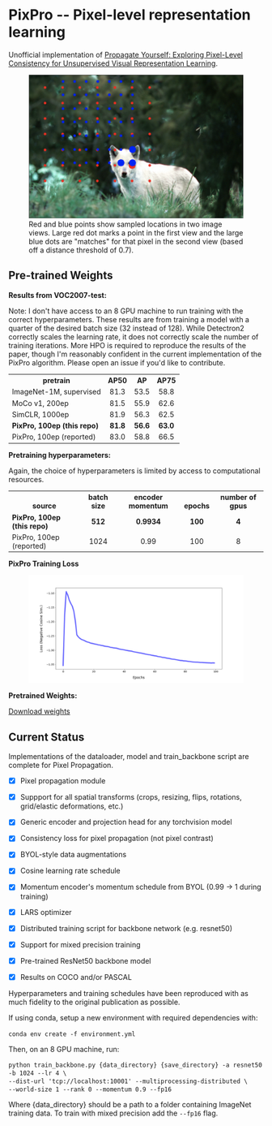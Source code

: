 # PixPro -- Pixel-level representation learning

Unofficial implementation of [Propagate Yourself: Exploring Pixel-Level Consistency for Unsupervised Visual Representation Learning](https://arxiv.org/abs/2011.10043).

<figure>
  <img src="./images/example.png"></img>
  <figcaption>Red and blue points show sampled locations in two image views. Large red dot marks a point in the first view and the large blue dots are "matches" for that pixel in the second view (based off a distance threshold of 0.7).</figcaption>
</figure>


## Pre-trained Weights

<b>Results from VOC2007-test:</b>

Note: I don't have access to an 8 GPU machine to run training with the correct hyperparameters. These results are from training a model with a quarter of the desired batch size (32 instead of 128). While Detectron2 correctly scales the learning rate, it does not correctly scale the number of training iterations. More HPO is required to reproduce the results of the paper, though I'm reasonably confident in the current implementation of the PixPro algorithm. Please open an issue if you'd like to contribute.

<table><tbody>
<!-- START TABLE -->
<!-- TABLE HEADER -->
<th valign="bottom">pretrain</th>
<th valign="bottom">AP50</th>
<th valign="bottom">AP</th>
<th valign="bottom">AP75</th>
<!-- TABLE BODY -->
<tr><td align="left">ImageNet-1M, supervised</td>
<td align="center">81.3</td>
<td align="center">53.5</td>
<td align="center">58.8</td>
</tr>
<tr><td align="left">MoCo v1, 200ep</td>
<td align="center">81.5</td>
<td align="center">55.9</td>
<td align="center">62.6</td>
</tr>
</tr>
<tr><td align="left">SimCLR, 1000ep</td>
<td align="center">81.9</td>
<td align="center">56.3</td>
<td align="center">62.5</td>
</tr>
</tr>
<tr><td align="left"><b>PixPro, 100ep (this repo)</b></td>
<td align="center"><b>81.8</b></td>
<td align="center"><b>56.6</b></td>
<td align="center"><b>63.0</b></td>
</tr>
</tr>
<tr><td align="left">PixPro, 100ep (reported)</td>
<td align="center">83.0</td>
<td align="center">58.8</td>
<td align="center">66.5</td>
</tr>
</tbody></table>

<b>Pretraining hyperparameters:</b>

Again, the choice of hyperparameters is limited by access to computational resources.

<table><tbody>
<!-- START TABLE -->
<!-- TABLE HEADER -->
<th valign="bottom">source</th>
<th valign="bottom">batch size</th>
<th valign="bottom">encoder momentum</th>
<th valign="bottom">epochs</th>
<th valign="bottom">number of gpus</th>
<!-- TABLE BODY -->
<tr><td align="left"><b>PixPro, 100ep (this repo)</b></td>
<td align="center"><b>512</b></td>
<td align="center"><b>0.9934</b></td>
<td align="center"><b>100</b></td>
<td align="center"><b>4</b></td>
</tr>
</tr>
<tr><td align="left">PixPro, 100ep (reported)</td>
<td align="center">1024</td>
<td align="center">0.99</td>
<td align="center">100</td>
<td align="center">8</td>
</tr>
</tbody></table>

<b>PixPro Training Loss</b>

<figure>
  <img src="./images/pixpro100_bsz512_loss.png"></img>
</figure>

<b>Pretrained Weights:</b>

<a href="https://www.dropbox.com/s/5vqscsb78p9lg1e/pixpro100_bsz512_IN1M.tar.pth?dl=0">Download weights</a>


## Current Status

Implementations of the dataloader, model and train_backbone script are complete for Pixel Propagation.

- [x] Pixel propagation module
- [x] Suppport for all spatial transforms (crops, resizing, flips, rotations, grid/elastic deformations, etc.)
- [x] Generic encoder and projection head for any torchvision model
- [x] Consistency loss for pixel propagation (not pixel contrast)
- [x] BYOL-style data augmentations
- [x] Cosine learning rate schedule
- [x] Momentum encoder's momentum schedule from BYOL (0.99 -> 1 during training)
- [x] LARS optimizer
- [x] Distributed training script for backbone network (e.g. resnet50)
- [x] Support for mixed precision training
- [x] Pre-trained ResNet50 backbone model
- [x] Results on COCO and/or PASCAL


Hyperparameters and training schedules have been reproduced with as much fidelity to the original publication as possible.

If using conda, setup a new environment with required dependencies with:

```conda env create -f environment.yml```

Then, on an 8 GPU machine, run:

```
python train_backbone.py {data_directory} {save_directory} -a resnet50 -b 1024 --lr 4 \
--dist-url 'tcp://localhost:10001' --multiprocessing-distributed \
--world-size 1 --rank 0 --momentum 0.9 --fp16
```

Where {data_directory} should be a path to a folder containing ImageNet training data. To train with mixed precision add the ```--fp16``` flag.
